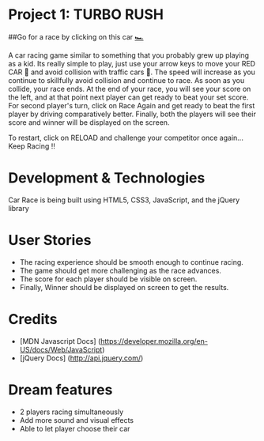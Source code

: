 #  Project 1: TURBO RUSH

##Go for a race by clicking on this car [🏎](https://mihir-naik.github.io/Car-Race/)



A car racing game similar to something that you probably grew up playing as a kid. Its really simple to play, just use your arrow keys to move your RED CAR 🚗 and avoid collision with traffic cars 🚙.
The speed will increase as you continue to skillfully avoid collision and continue to race. As soon as you collide, your race ends.
At the end of your race, you will see your score on the left, and at that point next player can get ready to beat your set score.
For second player's turn, click on Race Again and get ready to beat the first player by driving comparatively better.
Finally, both the players will see their score and winner will be displayed on the screen.

To restart, click on RELOAD and challenge your competitor once again... Keep Racing !!


# Development & Technologies

Car Race is being built using HTML5, CSS3, JavaScript, and the jQuery library


# User Stories

- The racing experience should be smooth enough to continue racing.
- The game should get more challenging as the race advances.
- The score for each player should be visible on screen.
- Finally, Winner should be displayed on screen to get the results.


 
  
# Credits

- [MDN Javascript Docs] (https://developer.mozilla.org/en-US/docs/Web/JavaScript)
- [jQuery Docs] (http://api.jquery.com/)



# Dream features

- 2 players racing simultaneously
- Add more sound and visual effects
- Able to let player choose their car




